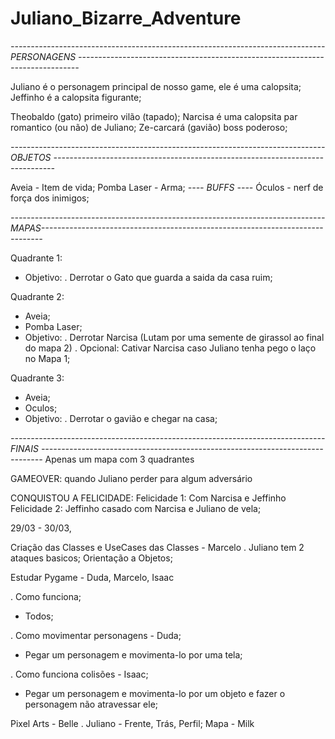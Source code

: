 # Juliano_Bizarre_Adventure

*------------------------------------------------------------------------------ PERSONAGENS ------------------------------------------------------------------------------*

Juliano é o personagem principal de nosso game, ele é uma calopsita;
Jeffinho é a calopsita figurante;


Theobaldo (gato) primeiro vilão (tapado);
Narcisa é uma calopsita par romantico (ou não) de Juliano;
Ze-carcará (gavião) boss poderoso;


*------------------------------------------------------------------------------ OBJETOS ------------------------------------------------------------------------------*

Aveia - Item de vida;
Pomba Laser - Arma;
*---- BUFFS ----*
Óculos - nerf de força dos inimigos;

*------------------------------------------------------------------------------ MAPAS------------------------------------------------------------------------------*

Quadrante 1:
  - Objetivo:
     . Derrotar o Gato que guarda a saida da casa ruim;
    
Quadrante 2:
  - Aveia;
  - Pomba Laser;
  - Objetivo:
    . Derrotar Narcisa (Lutam por uma semente de girassol ao final do mapa 2)
      . Opcional: Cativar Narcisa caso Juliano tenha pego o laço no Mapa 1;
    
Quadrante 3:
  - Aveia;
  - Oculos;
  - Objetivo:
    . Derrotar o gavião e chegar na casa;

*------------------------------------------------------------------------------ FINAIS ------------------------------------------------------------------------------*
Apenas um mapa com 3 quadrantes

GAMEOVER: quando Juliano perder para algum adversário

CONQUISTOU A FELICIDADE:
Felicidade 1: Com Narcisa e Jeffinho
Felicidade 2: Jeffinho casado com Narcisa e Juliano de vela;

29/03 - 30/03,

Criação das Classes e UseCases das Classes - Marcelo
  . Juliano tem 2 ataques basicos;
 Orientação a Objetos;
 
Estudar Pygame - Duda, Marcelo, Isaac

 . Como funciona;
   - Todos;
     
 . Como movimentar personagens - Duda;
   - Pegar um personagem e movimenta-lo por uma tela;
     
 . Como funciona colisões - Isaac;
   - Pegar um personagem e movimenta-lo por um objeto e fazer o personagem não atravessar ele;
     
Pixel Arts - Belle
 . Juliano - Frente, Trás, Perfil;
Mapa - Milk
